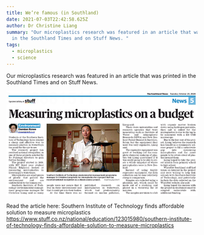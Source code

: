 ```yaml
---
title: We’re famous (in Southland)
date: 2021-07-03T22:42:58.625Z
author: Dr Christine Liang
summary: "Our microplastics research was featured in an article that was printed
  in the Southland Times and on Stuff News. "
tags:
  - microplastics
  - science
---
```

Our microplastics research was featured in an article that was printed in the Southland Times and on Stuff News.

![](/static/img/news-article.png)

Read the article here: 
Southern Institute of Technology finds affordable solution to measure microplastics <https://www.stuff.co.nz/national/education/123015980/southern-institute-of-technology-finds-affordable-solution-to-measure-microplastics>